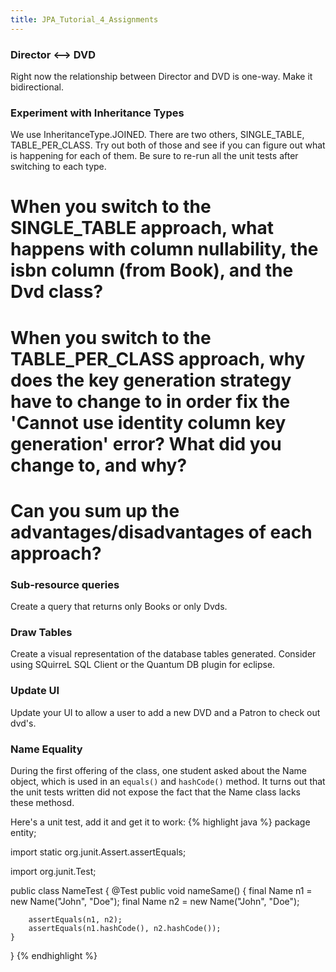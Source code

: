 ```yaml
---
title: JPA_Tutorial_4_Assignments
---
```

### Director <--> DVD
Right now the relationship between Director and DVD is one-way. Make it bidirectional.

### Experiment with Inheritance Types
We use InheritanceType.JOINED. There are two others, SINGLE_TABLE, TABLE_PER_CLASS. Try out both of those and see if you can figure out what is happening for each of them.  Be sure to re-run all the unit tests after switching to each type.

# When you switch to the SINGLE_TABLE approach, what happens with column nullability, the isbn column (from Book), and the Dvd class?
# When you switch to the TABLE_PER_CLASS approach, why does the key generation strategy have to change to in order fix the 'Cannot use identity column key generation' error?  What did you change to, and why?
# Can you sum up the advantages/disadvantages of each approach?   


### Sub-resource queries
Create a query that returns only Books or only Dvds.

### Draw Tables
Create a visual representation of the database tables generated. Consider using SQuirreL SQL Client or the Quantum DB plugin for eclipse.

### Update UI
Update your UI to allow a user to add a new DVD and a Patron to check out dvd's.

### Name Equality
During the first offering of the class, one student asked about the Name object, which is used in an ```equals()``` and ```hashCode()``` method. It turns out that the unit tests written did not expose the fact that the Name class lacks these methosd.

Here's a unit test, add it and get it to work:
{% highlight java %}
package entity;

import static org.junit.Assert.assertEquals;

import org.junit.Test;

public class NameTest {
    @Test
    public void nameSame() {
        final Name n1 = new Name("John", "Doe");
        final Name n2 = new Name("John", "Doe");

        assertEquals(n1, n2);
        assertEquals(n1.hashCode(), n2.hashCode());
    }
}
{% endhighlight %}
